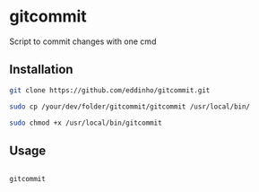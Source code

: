 # gitcommit

Script to commit changes with one cmd

## Installation
```bash
git clone https://github.com/eddinho/gitcommit.git

sudo cp /your/dev/folder/gitcommit/gitcommit /usr/local/bin/

sudo chmod +x /usr/local/bin/gitcommit
```
## Usage
```bash

gitcommit
```



